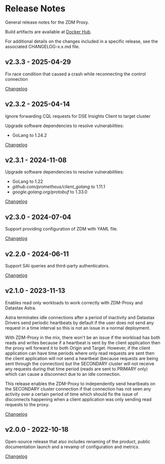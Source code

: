# Release Notes

General release notes for the ZDM Proxy.

Build artifacts are available at [Docker Hub](https://hub.docker.com/repository/docker/datastax/zdm-proxy).

For additional details on the changes included in a specific release, see the associated CHANGELOG-x.x.md file.

## v2.3.3 - 2025-04-29

Fix race condition that caused a crash while reconnecting the control connection

[Changelog](CHANGELOG/CHANGELOG-2.3.md#v233---2024-04-29)

## v2.3.2 - 2025-04-14

Ignore forwarding CQL requests for DSE Insights Client to target cluster

Upgrade software dependencies to resolve vulnerabilities:
- GoLang to 1.24.2

[Changelog](CHANGELOG/CHANGELOG-2.3.md#v232---2024-04-14)

## v2.3.1 - 2024-11-08

Upgrade software dependencies to resolve vulnerabilities:
- GoLang to 1.22
- _github.com/prometheus/client_golang_ to 1.11.1
- _google.golang.org/protobuf_ to 1.33.0

[Changelog](CHANGELOG/CHANGELOG-2.3.md#v231---2024-11-08)

## v2.3.0 - 2024-07-04

Support providing configuration of ZDM with YAML file.

[Changelog](CHANGELOG/CHANGELOG-2.3.md#v230---2024-07-04)

## v2.2.0 - 2024-06-11

Support SAI queries and third-party authenticators.

[Changelog](CHANGELOG/CHANGELOG-2.2.md#v220---2024-06-11)

## v2.1.0 - 2023-11-13

Enables read only workloads to work correctly with ZDM-Proxy and Datastax Astra. 

Astra terminates idle connections after a period of inactivity and Datastax Drivers send periodic heartbeats by default if the user does not send any request in a time interval so this is not an issue in a normal deployment. 

With ZDM-Proxy in the mix, there won't be an issue if the workload has both reads and writes because if a heartbeat is sent by the client application then the proxy will forward it to both Origin and Target. However, if the client application can have time periods where only read requests are sent then the client application will not send a heartbeat (because requests are being sent through the connection) but the SECONDARY cluster will not receive any requests during that time period (reads are sent to PRIMARY only) which can cause a disconnect due to an idle connection.

This release enables the ZDM-Proxy to independently send heartbeats on the SECONDARY cluster connection if that connection has not seen any activity over a certain period of time which should fix the issue of disconnects happening when a client application was only sending read requests to the proxy.

[Changelog](CHANGELOG/CHANGELOG-2.1.md#v210---2023-11-13)

## v2.0.0 - 2022-10-18

Open-source release that also includes renaming of the product, public documentation launch and a revamp of configuration and metrics.

[Changelog](CHANGELOG/CHANGELOG-2.0.md#v200---2022-10-18)